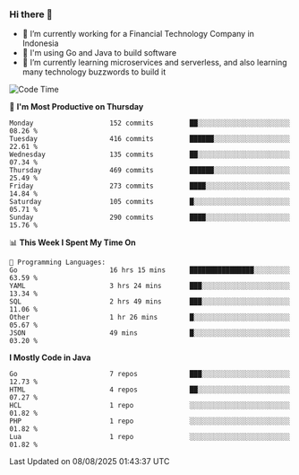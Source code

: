 ### Hi there 👋

<!--
**mazzama/mazzama** is a ✨ _special_ ✨ repository because its `README.md` (this file) appears on your GitHub profile.

Here are some ideas to get you started:

- 🔭 I’m currently working on ...
- 🌱 I’m currently learning ...
- 👯 I’m looking to collaborate on ...
- 🤔 I’m looking for help with ...
- 💬 Ask me about ...
- 📫 How to reach me: ...
- 😄 Pronouns: ...
- ⚡ Fun fact: ...
-->

- 🔭 I’m currently working for a Financial Technology Company in Indonesia
- :gun: I'm using Go and Java to build software
- 🌱 I’m currently learning microservices and serverless, and also learning many technology buzzwords to build it

<!--START_SECTION:waka-->
![Code Time](http://img.shields.io/badge/Code%20Time-4%2C175%20hrs%2017%20mins-blue)

📅 **I'm Most Productive on Thursday** 

```text
Monday                   152 commits         ██░░░░░░░░░░░░░░░░░░░░░░░   08.26 % 
Tuesday                  416 commits         ██████░░░░░░░░░░░░░░░░░░░   22.61 % 
Wednesday                135 commits         ██░░░░░░░░░░░░░░░░░░░░░░░   07.34 % 
Thursday                 469 commits         ██████░░░░░░░░░░░░░░░░░░░   25.49 % 
Friday                   273 commits         ████░░░░░░░░░░░░░░░░░░░░░   14.84 % 
Saturday                 105 commits         █░░░░░░░░░░░░░░░░░░░░░░░░   05.71 % 
Sunday                   290 commits         ████░░░░░░░░░░░░░░░░░░░░░   15.76 % 
```


📊 **This Week I Spent My Time On** 

```text
💬 Programming Languages: 
Go                       16 hrs 15 mins      ████████████████░░░░░░░░░   63.59 % 
YAML                     3 hrs 24 mins       ███░░░░░░░░░░░░░░░░░░░░░░   13.34 % 
SQL                      2 hrs 49 mins       ███░░░░░░░░░░░░░░░░░░░░░░   11.06 % 
Other                    1 hr 26 mins        █░░░░░░░░░░░░░░░░░░░░░░░░   05.67 % 
JSON                     49 mins             █░░░░░░░░░░░░░░░░░░░░░░░░   03.20 % 
```

**I Mostly Code in Java** 

```text
Go                       7 repos             ███░░░░░░░░░░░░░░░░░░░░░░   12.73 % 
HTML                     4 repos             ██░░░░░░░░░░░░░░░░░░░░░░░   07.27 % 
HCL                      1 repo              ░░░░░░░░░░░░░░░░░░░░░░░░░   01.82 % 
PHP                      1 repo              ░░░░░░░░░░░░░░░░░░░░░░░░░   01.82 % 
Lua                      1 repo              ░░░░░░░░░░░░░░░░░░░░░░░░░   01.82 % 
```




 Last Updated on 08/08/2025 01:43:37 UTC
<!--END_SECTION:waka-->
